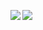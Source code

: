 <a href="https://discord.com/users/549798195027247104"><img align="left" src="https://lanyard.ushiekane.dev/api/549798195027247104?borderRadius=12px&hideDiscrim=true&idleMessage=Currently%20doing%20Refeia%20stuff"/></a>

<p>
  <a href="https://count.getloli.com/"><img src="https://count.getloli.com/get/@yareiy?theme=moebooru"></a>
</p>
